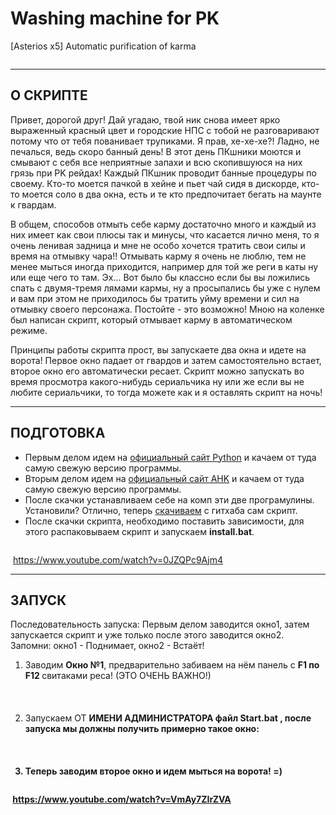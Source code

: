 # Washing machine for PK
[Asterios x5] Automatic purification of karma

<p><img src="https://i.ibb.co/98QMPKp/image.png" alt=""></p>
<hr>
<h2><strong>О СКРИПТЕ</strong></h2>
<p>Привет, дорогой друг! Дай угадаю, твой ник снова имеет ярко выраженный красный цвет и городские НПС с тобой не разговаривают потому что от тебя пованивает трупиками. Я прав, хе-хе-хе?! Ладно, не печалься, ведь скоро банный день! В этот день ПКшники моются и смывают с себя все неприятные запахи и всю скопившуюся на них грязь при PK рейдах! Каждый ПКшник проводит банные процедуры по своему. Кто-то моется пачкой в хейнe и пьет чай сидя в дискорде, кто-то моется соло в два окна, есть и те кто предпочитает бегать на маунте к гвардам.</p> 

<p> В общем, способов отмыть себе карму достаточно много и каждый из них имеет как свои плюсы так и минусы, что касается лично меня, то я очень ленивая задница и мне не особо хочется тратить свои силы и время на отмывку чара!! Отмывать карму я очень не люблю, тем не менее мыться иногда приходится, например для той же реги в каты ну или еще чего то там. Эх... Вот было бы классно если бы вы ложились спать с двумя-тремя лямами кармы, ну а просыпались бы уже с нулем и вам при этом не приходилось бы тратить уйму времени и сил на отмывку своего персонажа. Постойте - это возможно!  Мною на коленке был написан скрипт, который отмывает карму в автоматическом режиме.</p>

<p>
Принципы работы скрипта прост, вы запускаете два окна и идете на ворота! Первое окно падает от гвардов и затем самостоятельно встает, второе окно его автоматически ресает. Скрипт можно запускать во время просмотра какого-нибудь сериальчика ну или же если вы не любите сериальчики, то тогда можете как и я оставлять скрипт на ночь!
</p>

<hr>
<h2><strong>ПОДГОТОВКА</strong></h2>

<ul>
  <li>Первым делом идем на <a href="https://www.python.org">официальный сайт Python</a> и качаем от туда самую свежую версию программы.</li>
  <li>Вторым делом идем на <a href="https://www.autohotkey.com/">официальный сайт AHK</a> и качаем от туда самую свежую версию программы. </li>
  <li>После скачки устанавливаем себе на комп эти две програмулины. Установили? Отлично, теперь <a href="https://github.com/SpikeStrips/Washing_machine_for_PK/archive/refs/heads/main.zip">скачиваем</a> с гитхаба сам скрипт.</li>
  <li>  После скачки скрипта, необходимо поставить зависимости, для этого распаковываем скрипт и запускаем <strong>install.bat</strong>.</li>
</ul>

<a href='https://www.youtube.com/watch?v=0JZQPc9Ajm4'><p><img src="https://i.ibb.co/VxPFJ6s/11.jpg" alt=""></p></a>

<a target="_blank" rel="noopener noreferrer" href="/iperov/DeepFaceLab/blob/master/doc/youtube_icon.png"><img src="https://raw.githubusercontent.com/iperov/DeepFaceLab/master/doc/youtube_icon.png" alt="" style="max-width:100%;"></a> <a href="https://www.youtube.com/watch?v=WmqruRFDOEI&t=1s" rel="nofollow">https://www.youtube.com/watch?v=0JZQPc9Ajm4</a></p>
<hr>
<h2><strong>ЗАПУСК</strong></h2>
<p>Последовательность запуска: Первым делом заводится окно1, затем запускается скрипт и уже только после этого заводится окно2. Запомни: окно1 - Поднимает, окно2 - Встаёт! </p>



<ol>
  <li>Заводим <strong>Окно №1</strong>, предварительно забиваем на нём панель с <strong> F1 по F12 </strong> свитаками реса! (ЭТО ОЧЕНЬ ВАЖНО!) 
    <br> <br>
    <img src="https://i.ibb.co/CJt92JQ/11111.jpg" alt=""></li>
  <br>
  <li>Запускаем ОТ <strong>ИМЕНИ АДМИНИСТРАТОРА</stong> файл <strong>Start.bat</strong> , после запуска  мы должны получить примерно такое окно: 
    <br><br>
    <img src="https://i.ibb.co/bJsDwKy/1111111.jpg" alt=""> </li>
  <br>
  <li> Теперь заводим второе окно и идем мыться на ворота! =)</li>
  </ol>
    <a href='https://www.youtube.com/watch?v=VmAy7ZIrZVA'><p><img src="https://i.ibb.co/xmsRd3Z/sosi.jpg" alt=""></p></a>

<a target="_blank" rel="noopener noreferrer" href="/iperov/DeepFaceLab/blob/master/doc/youtube_icon.png"><img src="https://raw.githubusercontent.com/iperov/DeepFaceLab/master/doc/youtube_icon.png" alt="" style="max-width:100%;"></a> <a href="https://www.youtube.com/watch?v=WmqruRFDOEI&t=1s" rel="nofollow">https://www.youtube.com/watch?v=VmAy7ZIrZVA</a></p>
<br><br><br>
<img src="https://i.ibb.co/KLj6jMV/1333333.png" alt="">
